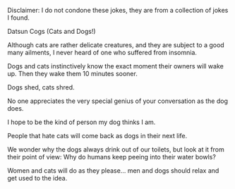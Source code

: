 Disclaimer: I do not condone these jokes, they are from a collection of jokes I found.

Datsun Cogs (Cats and Dogs!)

Although cats are rather delicate creatures, and they are subject to a good many ailments, I never heard of one who suffered from insomnia.

Dogs and cats instinctively know the exact moment their owners will wake up. Then they wake them 10 minutes sooner.

Dogs shed, cats shred.

No one appreciates the very special genius of your conversation as the dog does.

I hope to be the kind of person my dog thinks I am.

People that hate cats will come back as dogs in their next life.

We wonder why the dogs always drink out of our toilets, but look at it from their point of view: Why do humans keep peeing into their water bowls?

Women and cats will do as they please... men and dogs should relax and get used to the idea.

